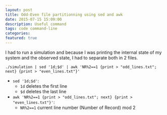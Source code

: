 ```yaml
---
layout: post
title: Odd-Even file partitionning using sed and awk
date: 2015-07-15 15:09:00
description: Useful command 
tags: code command-line
categories: 
featured: true
---
```


I had to run a simulation and because I was printing the internal state of my system and the observed state, I had to separate both in 2 files.

```shell
./simulation | sed '1d;$d' | awk 'NR%2==1 {print > "odd_lines.txt"; next} {print > "even_lines.txt"}'
```
- `sed '1d;$d'`:
    - `1d` deletes the first line
    - `$d` deletes the last line
- `awk 'NR%2==1 {print > "odd_lines.txt"; next} {print > "even_lines.txt"}'`:
    - `NR%2==1` current line number (Number of Record) mod 2
